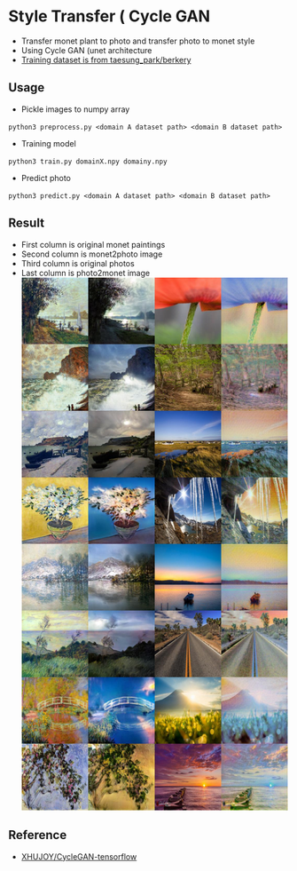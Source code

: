 # Style Transfer ( Cycle GAN
*	Transfer monet plant to photo and transfer photo to monet style
*	Using Cycle GAN (unet architecture
*	[Training dataset is from taesung_park/berkery](https://people.eecs.berkeley.edu/~taesung_park/CycleGAN/datasets/)

##	Usage
*	Pickle images to numpy array

`python3 preprocess.py <domain A dataset path> <domain B dataset path>`

*	Training model

`python3 train.py domainX.npy domainy.npy`

*	Predict photo

`python3 predict.py <domain A dataset path> <domain B dataset path>`

## Result
* First column is original monet paintings
* Second column is monet2photo image
* Third column is original photos
* Last column is photo2monet image
![test](https://github.com/willylulu/GanExample/blob/master/StyleTransfer_CycleGAN/test.jpg?raw=true)

## Reference
*	[XHUJOY/CycleGAN-tensorflow](https://github.com/XHUJOY/CycleGAN-tensorflow)
